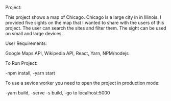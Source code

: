 Project:

This project shows a map of Chicago.  Chicago is a large city in in Illinois.  I provided five sights on the map that I wanted to share with the users of this project.  The user can search the sites and filter them.  The sight can be used on small and large devices.


User Requirements:

Google Maps API, Wikipedia API, React, Yarn, NPM/nodejs


To Run Project:

-npm install, -yarn start


To use a sevice worker you need to open the project in production mode:

-yarn build, -serve -s build, -go to localhost:5000

